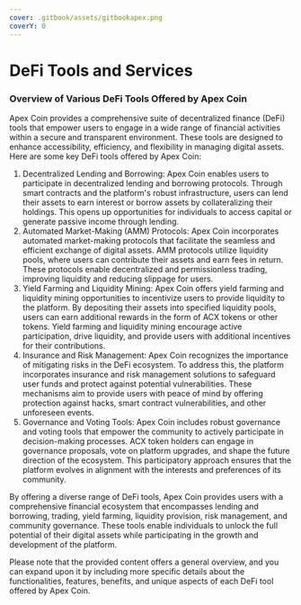 ```yaml
---
cover: .gitbook/assets/gitbookapex.png
coverY: 0
---
```


# DeFi Tools and Services

### Overview of Various DeFi Tools Offered by Apex Coin

Apex Coin provides a comprehensive suite of decentralized finance (DeFi) tools that empower users to engage in a wide range of financial activities within a secure and transparent environment. These tools are designed to enhance accessibility, efficiency, and flexibility in managing digital assets. Here are some key DeFi tools offered by Apex Coin:

1. Decentralized Lending and Borrowing: Apex Coin enables users to participate in decentralized lending and borrowing protocols. Through smart contracts and the platform's robust infrastructure, users can lend their assets to earn interest or borrow assets by collateralizing their holdings. This opens up opportunities for individuals to access capital or generate passive income through lending.
2. Automated Market-Making (AMM) Protocols: Apex Coin incorporates automated market-making protocols that facilitate the seamless and efficient exchange of digital assets. AMM protocols utilize liquidity pools, where users can contribute their assets and earn fees in return. These protocols enable decentralized and permissionless trading, improving liquidity and reducing slippage for users.
3. Yield Farming and Liquidity Mining: Apex Coin offers yield farming and liquidity mining opportunities to incentivize users to provide liquidity to the platform. By depositing their assets into specified liquidity pools, users can earn additional rewards in the form of ACX tokens or other tokens. Yield farming and liquidity mining encourage active participation, drive liquidity, and provide users with additional incentives for their contributions.
4. Insurance and Risk Management: Apex Coin recognizes the importance of mitigating risks in the DeFi ecosystem. To address this, the platform incorporates insurance and risk management solutions to safeguard user funds and protect against potential vulnerabilities. These mechanisms aim to provide users with peace of mind by offering protection against hacks, smart contract vulnerabilities, and other unforeseen events.
5. Governance and Voting Tools: Apex Coin includes robust governance and voting tools that empower the community to actively participate in decision-making processes. ACX token holders can engage in governance proposals, vote on platform upgrades, and shape the future direction of the ecosystem. This participatory approach ensures that the platform evolves in alignment with the interests and preferences of its community.

By offering a diverse range of DeFi tools, Apex Coin provides users with a comprehensive financial ecosystem that encompasses lending and borrowing, trading, yield farming, liquidity provision, risk management, and community governance. These tools enable individuals to unlock the full potential of their digital assets while participating in the growth and development of the platform.

Please note that the provided content offers a general overview, and you can expand upon it by including more specific details about the functionalities, features, benefits, and unique aspects of each DeFi tool offered by Apex Coin.

